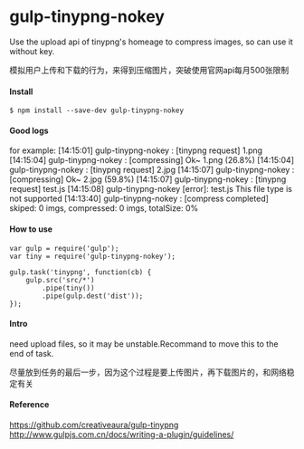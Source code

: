 # gulp-tinypng-nokey
Use the upload api of tinypng's homeage to compress images, so can use it without key.

模拟用户上传和下载的行为，来得到压缩图片，突破使用官网api每月500张限制

#### Install
```
$ npm install --save-dev gulp-tinypng-nokey
```

#### Good logs
for example:
[14:15:01] gulp-tinypng-nokey : [tinypng request] 1.png
[14:15:04] gulp-tinypng-nokey : [compressing] Ok~ 1.png (26.8%)
[14:15:04] gulp-tinypng-nokey : [tinypng request] 2.jpg
[14:15:07] gulp-tinypng-nokey : [compressing] Ok~ 2.jpg (59.8%)
[14:15:07] gulp-tinypng-nokey : [tinypng request] test.js
[14:15:08] gulp-tinypng-nokey [error]:  test.js This file type is not supported
[14:13:40] gulp-tinypng-nokey : [compress completed] skiped: 0 imgs, compressed: 0 imgs, totalSize: 0%

#### How to use
```
var gulp = require('gulp');
var tiny = require('gulp-tinypng-nokey');

gulp.task('tinypng', function(cb) {
    gulp.src('src/*')
        .pipe(tiny())
        .pipe(gulp.dest('dist'));
});
```

#### Intro
need upload files, so it may be unstable.Recommand to move this to the end of task.

尽量放到任务的最后一步，因为这个过程是要上传图片，再下载图片的，和网络稳定有关

#### Reference
https://github.com/creativeaura/gulp-tinypng  
http://www.gulpjs.com.cn/docs/writing-a-plugin/guidelines/
